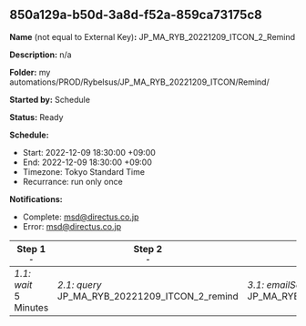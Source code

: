## 850a129a-b50d-3a8d-f52a-859ca73175c8

**Name** (not equal to External Key)**:** JP_MA_RYB_20221209_ITCON_2_Remind

**Description:** n/a

**Folder:** my automations/PROD/Rybelsus/JP_MA_RYB_20221209_ITCON/Remind/

**Started by:** Schedule

**Status:** Ready

**Schedule:**

* Start: 2022-12-09 18:30:00 +09:00
* End: 2022-12-09 18:30:00 +09:00
* Timezone: Tokyo Standard Time
* Recurrance: run only once

**Notifications:**

* Complete: msd@directus.co.jp
* Error: msd@directus.co.jp

| Step 1<br>_<small>-</small>_ | Step 2<br>_<small>-</small>_ | Step 3<br>_<small>-</small>_ |
| --- | --- | --- |
| _1.1: wait_<br>5 Minutes | _2.1: query_<br>JP_MA_RYB_20221209_ITCON_2_remind | _3.1: emailSend_<br>JP_MA_RYB_20221209_ITCON_2_remind |
